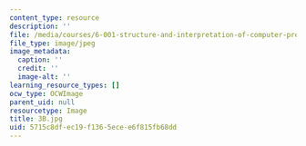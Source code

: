 ```yaml
---
content_type: resource
description: ''
file: /media/courses/6-001-structure-and-interpretation-of-computer-programs-spring-2005/5715c8dfec19f1365ecee6f815fb68dd_3B.jpg
file_type: image/jpeg
image_metadata:
  caption: ''
  credit: ''
  image-alt: ''
learning_resource_types: []
ocw_type: OCWImage
parent_uid: null
resourcetype: Image
title: 3B.jpg
uid: 5715c8df-ec19-f136-5ece-e6f815fb68dd
---
```

